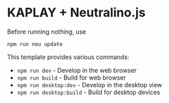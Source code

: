 # KAPLAY + Neutralino.js

Before running nothing, use

```
npm run neu update
```

This template provides various commands:

- `npm run dev` - Develop in the web browser
- `npm run build` - Build for web browser
- `npm run desktop:dev` - Develop in the desktop view
- `npm run desktop:build` - Build for desktop devices